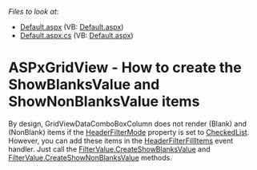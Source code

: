 <!-- default file list -->
*Files to look at*:

* [Default.aspx](./CS/WebSite/Default.aspx) (VB: [Default.aspx](./VB/WebSite/Default.aspx))
* [Default.aspx.cs](./CS/WebSite/Default.aspx.cs) (VB: [Default.aspx](./VB/WebSite/Default.aspx))
<!-- default file list end -->
# ASPxGridView - How to create the ShowBlanksValue and ShowNonBlanksValue items


<p>By design, GridViewDataComboBoxColumn does not render (Blank) and (NonBlank) items if the <a href="http://documentation.devexpress.com/#AspNet/DevExpressWebASPxGridViewGridViewDataColumnSettings_HeaderFilterModetopic"><u>HeaderFilterMode</u></a> property is set to <a href="http://documentation.devexpress.com/#AspNet/DevExpressWebASPxGridViewHeaderFilterModeEnumtopic"><u>CheckedList</u></a>. However, you can add these items in the <a href="http://documentation.devexpress.com/#AspNet/DevExpressWebASPxGridViewASPxGridView_HeaderFilterFillItemstopic"><u>HeaderFilterFillItems</u></a> event handler. Just call the <a href="http://documentation.devexpress.com/#AspNet/DevExpressWebASPxGridViewFilterValue_CreateShowBlanksValuetopic"><u>FilterValue.CreateShowBlanksValue</u></a> and <a href="http://documentation.devexpress.com/#AspNet/DevExpressWebASPxGridViewFilterValue_CreateShowNonBlanksValuetopic"><u>FilterValue.CreateShowNonBlanksValue</u></a> methods. </p>

<br/>


